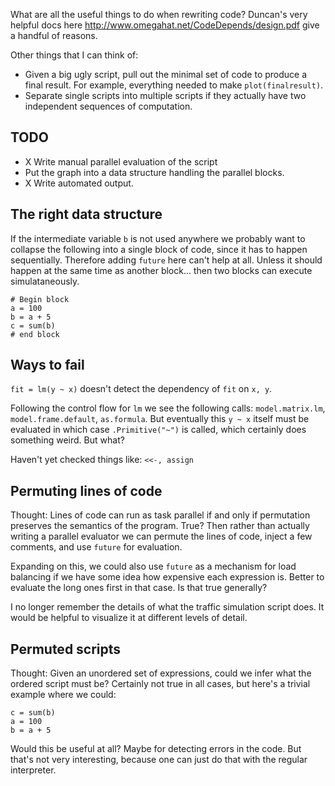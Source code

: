 
What are all the useful things to do when rewriting code?  Duncan's very
helpful docs here http://www.omegahat.net/CodeDepends/design.pdf give a
handful of reasons.

Other things that I can think of:

- Given a big ugly script, pull out the minimal set of code to produce a
  final result. For example, everything needed to make `plot(finalresult)`.
- Separate single scripts into multiple scripts if they actually have two
  independent sequences of computation.

## TODO

- X Write manual parallel evaluation of the script
- Put the graph into a data structure handling the parallel blocks.
- X Write automated output.

## The right data structure

If the intermediate variable `b` is not used anywhere we probably want to
collapse the following into a single block of code, since it has to happen
sequentially. Therefore adding `future` here can't help at all. Unless it
should happen at the same time as another block... then two blocks can
execute simulataneously.

```
# Begin block
a = 100
b = a + 5
c = sum(b)
# end block
```

## Ways to fail

`fit = lm(y ~ x)` doesn't detect the dependency of `fit` on `x, y`.

Following the control flow for `lm` we see the following calls:
`model.matrix.lm`, `model.frame.default`, `as.formula`. But eventually this
`y ~ x` itself must be evaluated in which case `.Primitive("~")` is called,
which certainly does something weird. But what?

Haven't yet checked things like:
`<<-, assign`

## Permuting lines of code

Thought: Lines of code can run as task parallel if and only if permutation
preserves the semantics of the program.
True? Then rather than actually writing a
parallel evaluator we can permute the lines of code, inject a few comments,
and use `future` for evaluation.

Expanding on this, we could also use `future` as a mechanism for load balancing if
we have some idea how expensive each expression is. Better to
evaluate the long ones first in that case. Is that true generally?

I no longer remember the details of what the traffic simulation script
does. It would be helpful to visualize it at different levels of detail.

## Permuted scripts

Thought: Given an unordered set of expressions, could we infer what the
ordered script must be? Certainly not true in all cases, but here's a
trivial example where we could:
```
c = sum(b)
a = 100
b = a + 5
```
Would this be useful at all? Maybe for detecting errors in the code. But
that's not very interesting, because one can just do that with the regular
interpreter.
